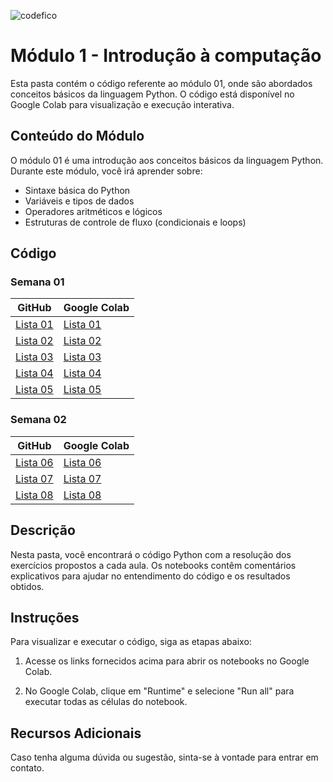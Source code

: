 ![codefico](https://github.com/allysonthales/codefico/assets/121051849/da92ab3a-246d-4d08-b730-3cad1e4d98cd)

# Módulo 1 - Introdução à computação

Esta pasta contém o código referente ao módulo 01, onde são abordados conceitos básicos da linguagem Python. O código está disponível no Google Colab para visualização e execução interativa.

## Conteúdo do Módulo

O módulo 01 é uma introdução aos conceitos básicos da linguagem Python. Durante este módulo, você irá aprender sobre:

- Sintaxe básica do Python
- Variáveis e tipos de dados
- Operadores aritméticos e lógicos
- Estruturas de controle de fluxo (condicionais e loops)

## Código

### Semana 01

| GitHub                                                                                                         | Google Colab                                                                                      |
| -------------------------------------------------------------------------------------------------------------- | ------------------------------------------------------------------------------------------------- |
| [Lista 01](https://github.com/allysonthales/codefico/blob/main/modulo01/Lista_1_M%C3%B3dulo_1_Turma_Lua.ipynb) | [Lista 01](https://colab.research.google.com/drive/14jsGY50mOqiSIID6dTOgbJUc79r-2HSq)             |
| [Lista 02](https://github.com/allysonthales/codefico/blob/main/modulo01/Lista_2_M%C3%B3dulo_1_Turma_Lua.ipynb) | [Lista 02](https://colab.research.google.com/drive/15XHiHmH5eCESw8COuwh_8yf3j5RdMIJt?usp=sharing) |
| [Lista 03](https://github.com/allysonthales/codefico/blob/main/modulo01/Lista_3_M%C3%B3dulo_1_Turma_Lua.ipynb) | [Lista 03](https://colab.research.google.com/drive/1xXX9jUZSLQiKosQKzFsCqfMfv7v3Gq3Z?usp=sharing) |
| [Lista 04](https://github.com/allysonthales/codefico/blob/main/modulo01/Lista_4_M%C3%B3dulo_1_Turma_Lua.ipynb) | [Lista 04](https://colab.research.google.com/drive/1lYwgzSTLHPp9oQ9zbpxQXFU_rkjOoQd3)             |
| [Lista 05](https://github.com/allysonthales/codefico/blob/main/modulo01/Lista_5_M%C3%B3dulo_1_Turma_Lua.ipynb) | [Lista 05](https://colab.research.google.com/drive/1c9sWDrY4eHJumo0n5X06Y1wYbyvUYnuR?usp=sharing) |

### Semana 02

| GitHub                                                                                                         | Google Colab                                                                                      |
| -------------------------------------------------------------------------------------------------------------- | ------------------------------------------------------------------------------------------------- |
| [Lista 06](https://github.com/allysonthales/codefico/blob/main/modulo01/Lista_6_M%C3%B3dulo_1_Turma_Lua.ipynb) | [Lista 06](https://colab.research.google.com/drive/1LeV8MmdGBmYwz0-RvtUcD8ArdSPGpCMA?usp=sharing) |
| [Lista 07](https://github.com/allysonthales/codefico/blob/main/modulo01/Lista_7_M%C3%B3dulo_1_Turma_Lua.ipynb) | [Lista 07](https://colab.research.google.com/drive/1RuUNJJcagl7-SY_b2RXPv1Sokj1WWC83?usp=sharing) |
| [Lista 08](https://github.com/allysonthales/codefico/blob/main/modulo01/Lista_8_M%C3%B3dulo_1_Turma_Lua.ipynb) | [Lista 08](https://colab.research.google.com/drive/1ooCNFfwXX_-QRE9DS1-ncw_D2JsTGBVk?usp=sharing) |

## Descrição

Nesta pasta, você encontrará o código Python com a resolução dos exercícios propostos a cada aula. Os notebooks contêm comentários explicativos para ajudar no entendimento do código e os resultados obtidos.

## Instruções

Para visualizar e executar o código, siga as etapas abaixo:

1. Acesse os links fornecidos acima para abrir os notebooks no Google Colab.

2. No Google Colab, clique em "Runtime" e selecione "Run all" para executar todas as células do notebook.

## Recursos Adicionais

Caso tenha alguma dúvida ou sugestão, sinta-se à vontade para entrar em contato.
